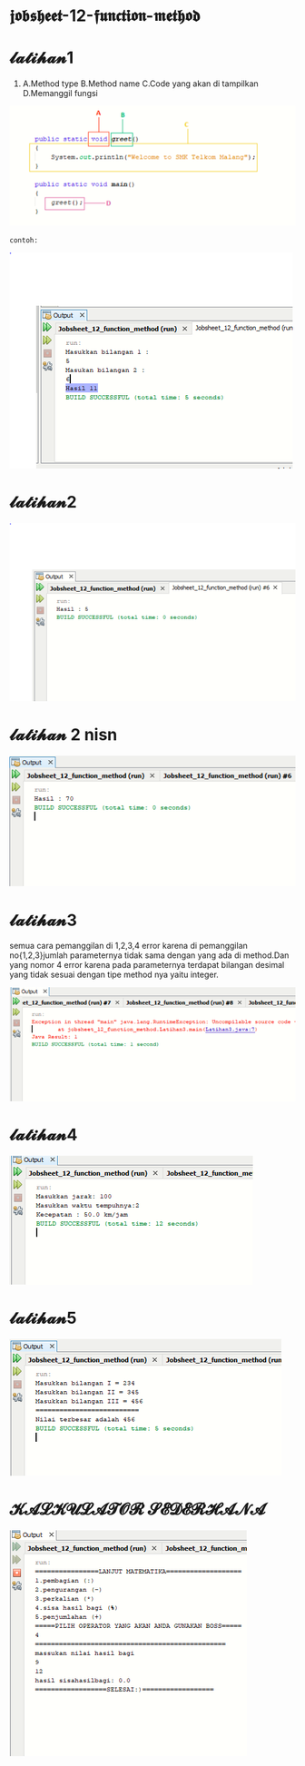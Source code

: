 # 𝖏𝖔𝖇𝖘𝖍𝖊𝖊𝖙-12-𝖋𝖚𝖓𝖈𝖙𝖎𝖔𝖓-𝖒𝖊𝖙𝖍𝖔𝖉
# 𝓵𝓪𝓽𝓲𝓱𝓪𝓷1
1.  A.Method type        B.Method name          C.Code yang akan di tampilkan       D.Memanggil fungsi
 
 
 ![AltText](
https://github.com/rendiwibawa/jobsheet-12-function-method/blob/master/1.PNG)   
    
    contoh:
    
![AltText](https://github.com/rendiwibawa/jobsheet-12-function-method/blob/master/latihan1.PNG)




# 𝓵𝓪𝓽𝓲𝓱𝓪𝓷2


![AltText](https://github.com/rendiwibawa/jobsheet-12-function-method/blob/master/latihan2asli.PNG)



# 𝓵𝓪𝓽𝓲𝓱𝓪𝓷 2 nisn


![AltText](https://github.com/rendiwibawa/jobsheet-12-function-method/blob/master/latihan2sdganti...PNG)






# 𝓵𝓪𝓽𝓲𝓱𝓪𝓷3



semua cara pemanggilan di 1,2,3,4 error karena di pemanggilan no{1,2,3}jumlah parameternya tidak sama dengan yang ada di method.Dan yang nomor 4 error karena pada parameternya terdapat bilangan desimal yang tidak sesuai dengan tipe method nya yaitu integer.

![AltText](https://github.com/rendiwibawa/jobsheet-12-function-method/blob/master/latihan3error.PNG)




# 𝓵𝓪𝓽𝓲𝓱𝓪𝓷4


![AltText](https://github.com/rendiwibawa/jobsheet-12-function-method/blob/master/latihan4.PNG)





# 𝓵𝓪𝓽𝓲𝓱𝓪𝓷5


![AltText](https://github.com/rendiwibawa/jobsheet-12-function-method/blob/master/latihan5.PNG)





# 𝓚𝓐𝓛𝓚𝓤𝓛𝓐𝓣𝓞𝓡 𝓢𝓔𝓓𝓔𝓡𝓗𝓐𝓝𝓐


![AltText](https://github.com/rendiwibawa/jobsheet-12-function-method/blob/master/kalkulator.PNG)




